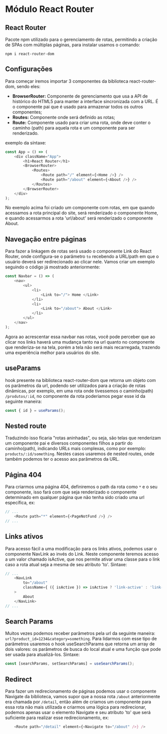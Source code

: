 # Módulo React Router

## React Router

Pacote npm utilizado para o gerenciamento de rotas, permitindo a criação de SPAs com múltiplas páginas, para instalar usamos o comando:

```npm
npm i react-router-dom
```

## Configurações

Para começar iremos importar 3 componentes da biblioteca react-router-dom, sendo eles:

- **BrowserRouter:** Componente de gerenciamento que usa a API de histórico do HTML5 para manter a interface sincronizada com a URL. É o componente pai que é usado para armazenar todos os outros componentes;
- **Routes:** Componente onde será definido as rotas;
- **Route:** Componente usado para criar uma rota, onde deve conter o caminho (path) para aquela rota e um componente para ser renderizado.

exemplo da síntaxe:

```js
const App = () => (
    <div className="App">
        <h1>React Router</h1>
        <BrowserRouter>
            <Routes>
                <Route path="/" element={<Home />} />
                <Route path="/about" element={<About />} />
            </Routes>
        </BrowserRouter>
    </div>
);
```

No exemplo acima foi criado um componente com rotas, em que quando acessamos a rota principal do site, será renderizado o componente Home, e quando acessarmos a rota 'url/about' será renderizado o componente About.

## Navegação entre páginas

Para fazer a linkagem de rotas será usado o componente Link do React Router, onde configura-se o parâmetro ``to`` recebendo a URL/path em que o usuário deverá ser redirecionado ao clicar nele. Vamos criar um exemplo seguindo o código já mostrado anteriormente:

```js
const Navbar = () => (
    <nav>
        <ul>
            <li>
                <Link to="/"> Home </Link>
            </li>
            <li>
                <Link to="/about"> About </Link>
            </li>
        </ul>
    </nav>
);
```

Agora ao acrescentar essa navbar nas rotas, você pode perceber que ao clicar nos links haverá uma mudança tanto na url quanto no componente que renderiza-se na tela, porém a tela não será mais recarregada, trazendo uma experiência melhor para usuários do site.

## useParams

hook presente na biblioteca react-router-dom que retorna um objeto com os parâmetros da url, podendo ser utilizados para a criação de rotas dinâmicas, por exemplo, em uma rota onde tivessemos o caminho(path) ``/produtos/:id``, no componente da rota poderiamos pegar esse id da seguinte maneira:

```js
const { id } = useParams();
```

## Nested route

Traduzindo isso ficaria "rotas aninhadas", ou seja,  são telas que renderizam um componente pai e diversos componentes filhos a partir do caminho(path), indicando URLs mais complexas, como por exemplo: ``products/:id/something``. Nestes casos usaremos de nested routes, onde também podemos ter o acesso aos parâmetros da URL.

## Página 404

Para criarmos uma página 404, definiremos o path da rota como ``*`` e o seu componente, isso fará com que seja renderizado o componente determinado em qualquer página que não tenha sido criado uma url específica, ex:

```js
// ...
    <Route path="*" element={<PageNotFund />} />
// ...
```

## Links ativos

Para acesso fácil a uma modificação para os links ativos, podemos usar o componente NavLink ao invés do Link. Neste componente teremos acesso a um valor chamado isActive, que nos permite ativar uma classe para o link caso a rota  atual seja a mesma de seu atributo 'to'. Sintaxe:

```js
// ...
    <NavLink 
        to="/about"
        className={ ({ isActive }) => isActive ? 'link-active' : 'link-inactive' }
    > 
        About 
    </NavLink>
// ...
```

## Search Params

Muitos vezes podemos receber parâmetros pela url da seguinte maneira: ``url?product_id=1234&category=something``. Para lidarmos com esse tipo de parâmetros usaremos o hook useSearchParams que retorna um array de dois valores: os parâmetros de busca do local atual e uma função que pode ser usada para atualizá-los. Sintaxe:

```js
const [searchParams, setSearchParams] = useSearchParams();
```

## Redirect

Para fazer um redirecionamento de páginas podemos usar o componente Navigate da biblioteca, vamos supor que a nossa rota ``/about`` anteriormente era chamada por ``/detail``, então além de criamos um componente para essa rota não mais utilizada e criarmos uma lógica para redirecionar, podemos apenas usar o elemento Navigate e seu atributo 'to' que será suficiente para realizar esse redirecionamento, ex:

```js
    <Route path="/detail" element={<Navigate to="/about" />} />
```
